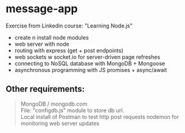 # message-app
Exercise from Linkedin course: "Learning Node.js"
* create n install node modules
* web server with node
* routing with express (get + post endpoints)
* web sockets w socket.io for server-driven page refreshes
* connecting to NoSQL database with MongoDB + Mongoose
* asynchronous programming with JS promises + async/await

## Other requirements:
> MongoDB / mongodb.com  
> File: "configdb.js" module to store db url.  
> Local install of Postman to test http post requests
> nodemon for monitoring web server updates
